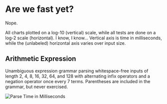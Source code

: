 # Are we fast yet?

Nope.

All charts plotted on a log-10 (vertical) scale, while all tests are done on a log-2 scale (horizontal).  I know, I know…  Vertical axis is time in milliseconds, while the (unlabeled) horizontal axis varies over input size.

## Arithmetic Expression

Unambiguous expression grammar parsing whitespace-free inputs of length 2, 4, 8, 16, 32, 64, and 128 with alternating infix operators and a negation operator once every 7 terms.  Parentheses are included in the grammar, but never exercised.

![Parse Time in Milliseconds](https://docs.google.com/spreadsheets/d/1j6TD4znxYKXi9em6XoEEhKybyJx9lzm1xIA2_uvKu2A/pubchart?oid=1206621575&format=image)
